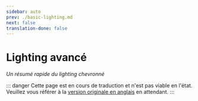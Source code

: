 ```yaml
---
sidebar: auto
prev: ./basic-lighting.md
next: false
translation-done: false
---
```

# Lighting avancé
_Un résumé rapide du lighting chevronné_

::: danger
Cette page est en cours de traduction et n'est pas viable en l'état. Veuillez vous référer à la [version originale en anglais](/mapping/advanced-lighting.md) en attendant.
:::
